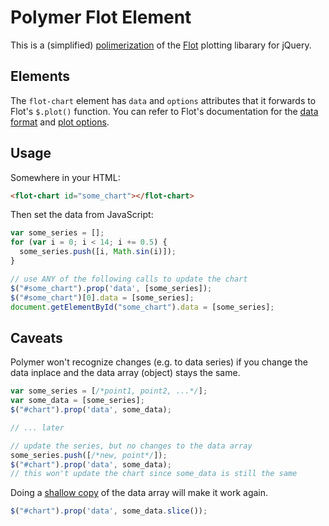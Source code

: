 Polymer Flot Element
====================

This is a (simplified) [polimerization](https://www.polymer-project.org/) of the [Flot](http://www.flotcharts.org/) plotting libarary for jQuery.

## Elements

The `flot-chart` element has `data` and `options` attributes that it forwards to Flot's `$.plot()` function. You can refer to Flot's documentation for the [data format](https://github.com/flot/flot/blob/master/API.md#data-format) and [plot options](https://github.com/flot/flot/blob/master/API.md#plot-options).

## Usage

Somewhere in your HTML:
```html
<flot-chart id="some_chart"></flot-chart>
```

Then set the data from JavaScript:

```javascript
var some_series = [];
for (var i = 0; i < 14; i += 0.5) {
  some_series.push([i, Math.sin(i)]);
}

// use ANY of the following calls to update the chart
$("#some_chart").prop('data', [some_series]);
$("#some_chart")[0].data = [some_series];
document.getElementById("some_chart").data = [some_series];
```

## Caveats

Polymer won't recognize changes (e.g. to data series) if you change the data inplace and the data array (object) stays the same.

```javascript
var some_series = [/*point1, point2, ...*/];
var some_data = [some_series];
$("#chart").prop('data', some_data);

// ... later

// update the series, but no changes to the data array
some_series.push([/*new, point*/]);
$("#chart").prop('data', some_data);
// this won't update the chart since some_data is still the same
```

Doing a [shallow copy](https://developer.mozilla.org/en-US/docs/Web/JavaScript/Reference/Global_Objects/Array/slice) of the data array will make it work again.

```javascript
$("#chart").prop('data', some_data.slice());
```
